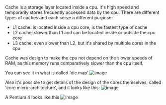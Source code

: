 Cache is a storage layer located inside a cpu. It's high speed and temporarily stores frecuently accessed data by the cpu.
There are different types of caches and each serve a different purpose:
- L1 cache: is located inside a cpu core, is the fastest type of cache
- L2 cache: slower than L1 and can be located inside or outside the cpu core
- L3 cache: even slower than L2, but it's shared by multiple cores in the cpu

Cache was design to make the cpu not depend on the slower speeds of RAM, as this memory runs comparatively slower than the cpu itself. 

You can see it in what is called 'die map'
![image](https://github.com/user-attachments/assets/002a0da1-68fa-413f-ae59-4731b29d651e)


Also it's possible to get details of the design of the cores themselves, called 'core micro-architecture', and it looks like this:
![image](https://github.com/user-attachments/assets/79ff39d8-2dbe-4bf2-843e-be4e8d31a615)


A Pentium 4 looks like this
![image](https://github.com/user-attachments/assets/478f2f99-8d8e-4df2-9b04-63cbb6675b6d)
